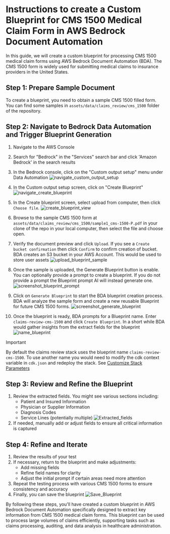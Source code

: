 # Instructions to create a Custom Blueprint for CMS 1500 Medical Claim Form in AWS Bedrock Document Automation

In this guide, we will create a custom blueprint for processing CMS 1500 medical claim forms using AWS Bedrock Document Automation (BDA). The CMS 1500 form is widely used for submitting medical claims to insurance providers in the United States.

## Step 1: Prepare Sample Document

To create a blueprint, you need to obtain a sample CMS 1500 filled form. You can find some samples in `assets/data/claims_review/cms_1500` folder of the repository.

## Step 2: Navigate to Bedrock Data Automation and Trigger Blueprint Generation

1. Navigate to the AWS Console
2. Search for "Bedrock" in the "Services" search bar and click 'Amazon Bedrock' in the search results
3. In the Bedrock console, click on the "Custom output setup" menu under Data Automation
   ![navigate_custom_output_setup][screenshot_nav_to_custom_output_setup]

3. In the Custom output setup screen, click on "Create Blueprint"
   ![navigate_create_blueprint][screenshot_nav_to_create_blueprint]

4. In the Create blueprint screen, select upload from computer, then click `Choose file`.
   ![create_blueprint_view][screenshot_create_blueprint_view]

5. Browse to the sample CMS 1500 form at `assets/data/claims_review/cms_1500/sample1_cms-1500-P.pdf` in your clone of the repo in your local computer, then select the file and choose open.

6. Verify the document preview and click `Upload`. If you see a `Create bucket confirmation` then click `Confirm` to confirm creation of bucket.  BDA creates an S3 bucket in your AWS Account. This would be used to store user assets
   ![upload_blueprint_sample][screenshot_upload_blueprint_view]

7. Once the sample is uploaded, the Generate Blueprint button is enable. You can optionally provide a prompt to create a blueprint.  If you do not provide a prompt the Blueprint prompt AI will instead generate one.
   ![screenshot_blueprint_prompt][screenshot_blueprint_prompt]

8. Click on `Generate Blueprint` to start the BDA blueprint creation process. BDA will analyze the sample form and create a new reusable Blueprint for future CMS 1500 forms.
   ![screenshot_generate_blueprint][screenshot_generate_blueprint]

9. Once the blueprint is ready, BDA prompts for a Blueprint name. Enter `claims-review-cms-1500` and click `Create Blueprint`. In a short while BDA would gather insights from the extract fields for the blueprint
   ![name_blueprint][screenshot_name_blueprint]

> [!Important]
>By default the claims review stack uses the blueprint name `claims-review-cms-1500`. To use another name you would need to modify the cdk context variable in `cdk.json` and redeploy the stack. See [Customize Stack Parameters](b_claims_review_01_deploy.md#customize-stack-parameters-a-namecustomize_stack_parameters)


## Step 3: Review and Refine the Blueprint

1. Review the extracted fields. You might see various sections including:
   - Patient and Insured Information
   - Physician or Supplier Information
   - Diagnosis Codes
   - Service Lines (potentially multiple)
   ![Extracted_fields][screenshot_extracted_fields]
2. If needed, manually add or adjust fields to ensure all critical information is captured


## Step 4: Refine and Iterate

1. Review the results of your test
2. If necessary, return to the blueprint and make adjustments:
   - Add missing fields
   - Refine field names for clarity
   - Adjust the initial prompt if certain areas need more attention
3. Repeat the testing process with various CMS 1500 forms to ensure consistency and accuracy
4. Finally, you can save the blueprint
![Save_Blueprint][screenshot_save_blueprint]

By following these steps, you'll have created a custom blueprint in AWS Bedrock Document Automation specifically designed to extract key information from CMS 1500 medical claim forms. This blueprint can be used to process large volumes of claims efficiently, supporting tasks such as claims processing, auditing, and data analysis in healthcare administration.

[screenshot_nav_to_custom_output_setup]: ../../assets/screenshots/claims_review_docs/navigate-to-bda.jpg
[screenshot_nav_to_create_blueprint]: ../../assets/screenshots/claims_review_docs/create-blueprint.jpg
[screenshot_create_blueprint_view]: ../../assets/screenshots/claims_review_docs/create-blueprint-view.jpg
[screenshot_upload_blueprint_view]: ../../assets/screenshots/claims_review_docs/upload-blueprint-sample.jpg
[screenshot_blueprint_prompt]: ../../assets/screenshots/claims_review_docs/blueprint-prompt.jpg
[screenshot_generate_blueprint]: ../../assets/screenshots/claims_review_docs/generate-blueprint.jpg
[screenshot_name_blueprint]: ../../assets/screenshots/claims_review_docs/name-blueprint.jpg
[screenshot_extracted_fields]: ../../assets/screenshots/claims_review_docs/extracted_fields.jpg
[screenshot_save_blueprint]: ../../assets/screenshots/claims_review_docs/save_blueprint.jpg